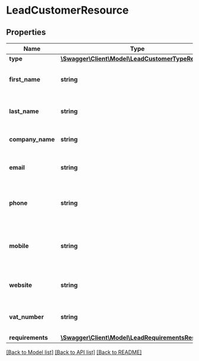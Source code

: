 # LeadCustomerResource

## Properties
Name | Type | Description | Notes
------------ | ------------- | ------------- | -------------
**type** | [**\Swagger\Client\Model\LeadCustomerTypeResource**](LeadCustomerTypeResource.md) |  | [optional] 
**first_name** | **string** | The first name for the customer. | [optional] 
**last_name** | **string** | The last name for the customer. | [optional] 
**company_name** | **string** | The name of the company. | [optional] 
**email** | **string** | The email used to contact the customer. | [optional] 
**phone** | **string** | The Phone Number used to contact the customer. | [optional] 
**mobile** | **string** | The Mobile Phone Number used to contact the customer. | [optional] 
**website** | **string** | Do the customer have a website ? | [optional] 
**vat_number** | **string** | VAT Number for the customer. | [optional] 
**requirements** | [**\Swagger\Client\Model\LeadRequirementsResource**](LeadRequirementsResource.md) |  | [optional] 

[[Back to Model list]](../README.md#documentation-for-models) [[Back to API list]](../README.md#documentation-for-api-endpoints) [[Back to README]](../README.md)


